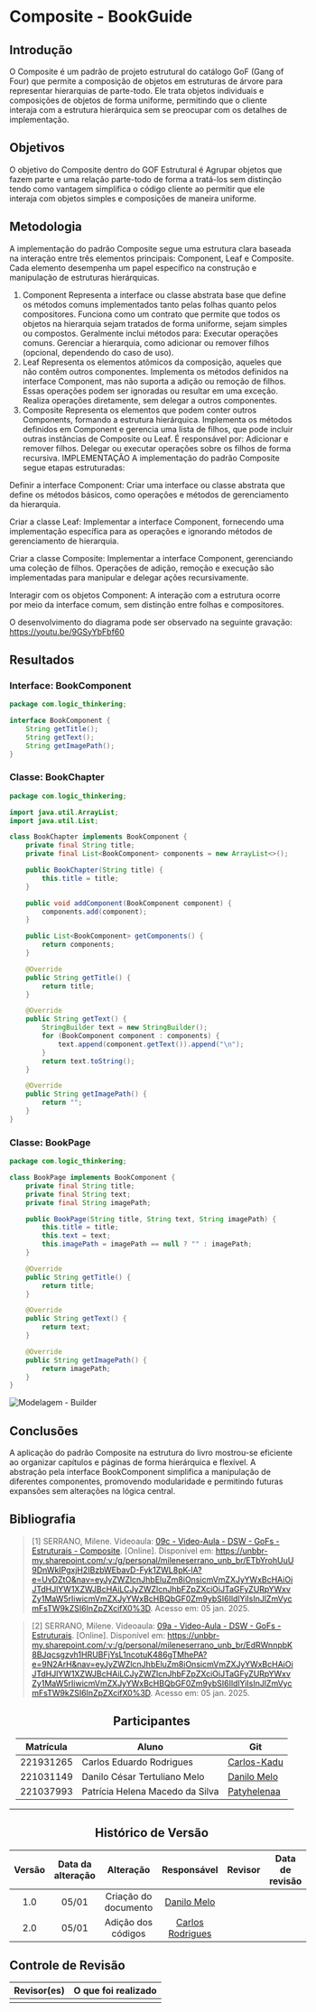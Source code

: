 # Composite - BookGuide


## Introdução 

O Composite é um padrão de projeto estrutural do catálogo GoF (Gang of Four) que permite a composição de objetos em estruturas de árvore para representar hierarquias de parte-todo. Ele trata objetos individuais e composições de objetos de forma uniforme, permitindo que o cliente interaja com a estrutura hierárquica sem se preocupar com os detalhes de implementação.



## Objetivos

O objetivo do Composite dentro do GOF Estrutural é Agrupar objetos que fazem parte e uma relação parte-todo de forma a tratá-los sem distinção tendo como vantagem simplifica o código cliente ao permitir que ele interaja com objetos simples e composições de maneira uniforme.

## Metodologia 
A implementação do padrão Composite segue uma estrutura clara baseada na interação entre três elementos principais: Component, Leaf e Composite. Cada elemento desempenha um papel específico na construção e manipulação de estruturas hierárquicas.

1. Component
Representa a interface ou classe abstrata base que define os métodos comuns implementados tanto pelas folhas quanto pelos compositores.
Funciona como um contrato que permite que todos os objetos na hierarquia sejam tratados de forma uniforme, sejam simples ou compostos.
Geralmente inclui métodos para:
Executar operações comuns.
Gerenciar a hierarquia, como adicionar ou remover filhos (opcional, dependendo do caso de uso).
2. Leaf
Representa os elementos atômicos da composição, aqueles que não contêm outros componentes.
Implementa os métodos definidos na interface Component, mas não suporta a adição ou remoção de filhos. Essas operações podem ser ignoradas ou resultar em uma exceção.
Realiza operações diretamente, sem delegar a outros componentes.
3. Composite
Representa os elementos que podem conter outros Components, formando a estrutura hierárquica.
Implementa os métodos definidos em Component e gerencia uma lista de filhos, que pode incluir outras instâncias de Composite ou Leaf.
É responsável por:
Adicionar e remover filhos.
Delegar ou executar operações sobre os filhos de forma recursiva.
IMPLEMENTAÇÃO
A implementação do padrão Composite segue etapas estruturadas:

Definir a interface Component:
Criar uma interface ou classe abstrata que define os métodos básicos, como operações e métodos de gerenciamento da hierarquia.

Criar a classe Leaf:
Implementar a interface Component, fornecendo uma implementação específica para as operações e ignorando métodos de gerenciamento de hierarquia.

Criar a classe Composite:
Implementar a interface Component, gerenciando uma coleção de filhos. Operações de adição, remoção e execução são implementadas para manipular e delegar ações recursivamente.

Interagir com os objetos Component:
A interação com a estrutura ocorre por meio da interface comum, sem distinção entre folhas e compositores.

O desenvolvimento do diagrama pode ser observado na seguinte gravação: https://youtu.be/9GSyYbFbf60


## Resultados

### Interface: BookComponent

```java
package com.logic_thinkering;

interface BookComponent {
    String getTitle();
    String getText();
    String getImagePath();
}
```

### Classe: BookChapter

```java
package com.logic_thinkering;

import java.util.ArrayList;
import java.util.List;

class BookChapter implements BookComponent {
    private final String title;
    private final List<BookComponent> components = new ArrayList<>();

    public BookChapter(String title) {
        this.title = title;
    }

    public void addComponent(BookComponent component) {
        components.add(component);
    }

    public List<BookComponent> getComponents() {
        return components;
    }

    @Override
    public String getTitle() {
        return title;
    }

    @Override
    public String getText() {
        StringBuilder text = new StringBuilder();
        for (BookComponent component : components) {
            text.append(component.getText()).append("\n");
        }
        return text.toString();
    }

    @Override
    public String getImagePath() {
        return "";
    }
}
```

### Classe: BookPage

```java
package com.logic_thinkering;

class BookPage implements BookComponent {
    private final String title;
    private final String text;
    private final String imagePath;

    public BookPage(String title, String text, String imagePath) {
        this.title = title;
        this.text = text;
        this.imagePath = imagePath == null ? "" : imagePath;
    }

    @Override
    public String getTitle() {
        return title;
    }

    @Override
    public String getText() {
        return text;
    }

    @Override
    public String getImagePath() {
        return imagePath;
    }
}
```


![Modelagem - Builder](https://raw.githubusercontent.com/UnBArqDsw2024-2/2024.2_G1_Logic_Thinkering_Entrega_03/refs/heads/main/assets/CompositeBookGuide.png)


## Conclusões 

A aplicação do padrão Composite na estrutura do livro mostrou-se eficiente ao organizar capítulos e páginas de forma hierárquica e flexível. A abstração pela interface BookComponent simplifica a manipulação de diferentes componentes, promovendo modularidade e permitindo futuras expansões sem alterações na lógica central.



## Bibliografia

> [1] SERRANO, Milene. Videoaula: [09c - Video-Aula - DSW - GoFs - Estruturais - Composite](https://unbbr-my.sharepoint.com/:v:/g/personal/mileneserrano_unb_br/ETbYrohUuU9DnWkIPgxjH2IBzbWEbavD-Fyk1ZWL8pK-lA?e=UvDZtO&nav=eyJyZWZlcnJhbEluZm8iOnsicmVmZXJyYWxBcHAiOiJTdHJlYW1XZWJBcHAiLCJyZWZlcnJhbFZpZXciOiJTaGFyZURpYWxvZy1MaW5rIiwicmVmZXJyYWxBcHBQbGF0Zm9ybSI6IldlYiIsInJlZmVycmFsTW9kZSI6InZpZXcifX0%3D). [Online]. Disponível em: https://unbbr-my.sharepoint.com/:v:/g/personal/mileneserrano_unb_br/ETbYrohUuU9DnWkIPgxjH2IBzbWEbavD-Fyk1ZWL8pK-lA?e=UvDZtO&nav=eyJyZWZlcnJhbEluZm8iOnsicmVmZXJyYWxBcHAiOiJTdHJlYW1XZWJBcHAiLCJyZWZlcnJhbFZpZXciOiJTaGFyZURpYWxvZy1MaW5rIiwicmVmZXJyYWxBcHBQbGF0Zm9ybSI6IldlYiIsInJlZmVycmFsTW9kZSI6InZpZXcifX0%3D. Acesso em: 05 jan. 2025.

> [2] SERRANO, Milene. Videoaula: [09a - Video-Aula - DSW - GoFs - Estruturais](https://unbbr-my.sharepoint.com/:v:/g/personal/mileneserrano_unb_br/EdRWnnpbK8BJqcsgzvh1HRUBFjYsL1ncotuK486gTMhePA?e=9N2ArH&nav=eyJyZWZlcnJhbEluZm8iOnsicmVmZXJyYWxBcHAiOiJTdHJlYW1XZWJBcHAiLCJyZWZlcnJhbFZpZXciOiJTaGFyZURpYWxvZy1MaW5rIiwicmVmZXJyYWxBcHBQbGF0Zm9ybSI6IldlYiIsInJlZmVycmFsTW9kZSI6InZpZXcifX0%3D). [Online]. Disponível em: https://unbbr-my.sharepoint.com/:v:/g/personal/mileneserrano_unb_br/EdRWnnpbK8BJqcsgzvh1HRUBFjYsL1ncotuK486gTMhePA?e=9N2ArH&nav=eyJyZWZlcnJhbEluZm8iOnsicmVmZXJyYWxBcHAiOiJTdHJlYW1XZWJBcHAiLCJyZWZlcnJhbFZpZXciOiJTaGFyZURpYWxvZy1MaW5rIiwicmVmZXJyYWxBcHBQbGF0Zm9ybSI6IldlYiIsInJlZmVycmFsTW9kZSI6InZpZXcifX0%3D. Acesso em: 05 jan. 2025.

<center>

## Participantes

</center>

<!-- de preferência: em ordem alfabética, seguindo o exemplo: -->

<div style="margin: 0 auto; width: fit-content;">

| Matrícula | Aluno                        | Git                                       |
|-----------|------------------------------|-------------------------------------------|
| 221931265 | Carlos Eduardo Rodrigues | [Carlos-Kadu](https://github.com/carlos-kadu) |
| 221031149 | Danilo César Tertuliano Melo | [Danilo Melo](https://github.com/DaniloCTM) |
| 221037993 | Patrícia Helena Macedo da Silva | [Patyhelenaa](https://github.com/patyhelenaa) |

</div>

---

<center>

## Histórico de Versão

</center>

<!-- Lembre de alterar a data -->
<!-- É PRA POR O NOME, NÃO O USER DO GITHUB -->

<div style="margin: 0 auto; width: fit-content;">

|  Versão   |      Data da alteração       |      Alteração       |                         Responsável                          | Revisor | Data de revisão |
|:---------:|:----------------------------:|:--------------------:|:------------------------------------------------------------:|:-------:|:---------------:|
|    1.0    |            05/01             | Criação do documento | [Danilo Melo](https://github.com/DaniloCTM) |         |
|    2.0    |            05/01             | Adição dos códigos | [Carlos Rodrigues](https://github.com/Carlos-kadu) |         |

</div>

## Controle de Revisão

| Revisor(es) | O que foi realizado |
|:-----------:|:-------------------:|
|             |                     |
